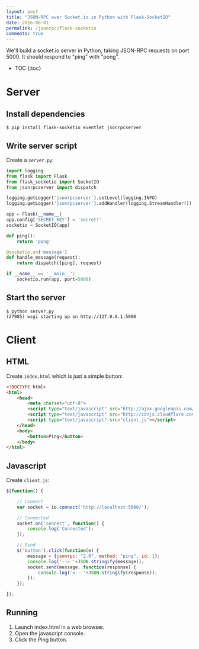 ```yaml
---
layout: post
title: "JSON-RPC over Socket.io in Python with Flask-SocketIO"
date: 2016-08-01
permalink: /jsonrpc/flask-socketio
comments: true
---
```

We'll build a socket.io server in Python, taking JSON-RPC requests on port
5000. It should respond to "ping" with "pong".

* TOC
{:toc}

Server
======

Install dependencies
--------------------

```shell
$ pip install flask-socketio eventlet jsonrpcserver
```

Write server script
-------------------

Create a `server.py`:

```python
import logging
from flask import Flask
from flask_socketio import SocketIO
from jsonrpcserver import dispatch

logging.getLogger('jsonrpcserver').setLevel(logging.INFO)
logging.getLogger('jsonrpcserver').addHandler(logging.StreamHandler())

app = Flask(__name__)
app.config['SECRET_KEY'] = 'secret!'
socketio = SocketIO(app)

def ping():
    return 'pong'

@socketio.on('message')
def handle_message(request):
    return dispatch([ping], request)

if __name__ == '__main__':
    socketio.run(app, port=5000)
```

Start the server
----------------

```shell
$ python server.py
(27985) wsgi starting up on http://127.0.0.1:5000
```

Client
======

HTML
----

Create `index.html` which is just a simple button:

```html
<!DOCTYPE html>
<html>
    <head>
        <meta charset="utf-8">
        <script type="text/javascript" src="http://ajax.googleapis.com/ajax/libs/jquery/1.7.2/jquery.min.js"></script>
        <script type="text/javascript" src="http://cdnjs.cloudflare.com/ajax/libs/socket.io/1.4.5/socket.io.min.js"></script>
        <script type="text/javascript" src="client.js"></script>
    </head>
    <body>
        <button>Ping</button>
    </body>
</html>
```

Javascript
----------

Create ``client.js``:

```javascript
$(function() {

    // Connect
    var socket = io.connect('http://localhost:5000/');

    // Connected
    socket.on('connect', function() {
        console.log('Connected');
    });

    // Send
    $('button').click(function(e) {
        message = {jsonrpc: "2.0", method: "ping", id: 1};
        console.log('--> '+JSON.stringify(message));
        socket.send(message, function(response) {
            console.log('<-- '+JSON.stringify(response));
        });
    });

});
```

Running
-------

1. Launch index.html in a web browser.
2. Open the javascript console.
3. Click the Ping button.
